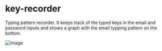# key-recorder
Typing pattern recorder. It keeps track of the typed keys in the email and password inputs and shows a graph with the email typping pattern on the bottom. 

![image](https://user-images.githubusercontent.com/57218498/105960715-e55a2200-607d-11eb-93af-f27359fcd376.png)



